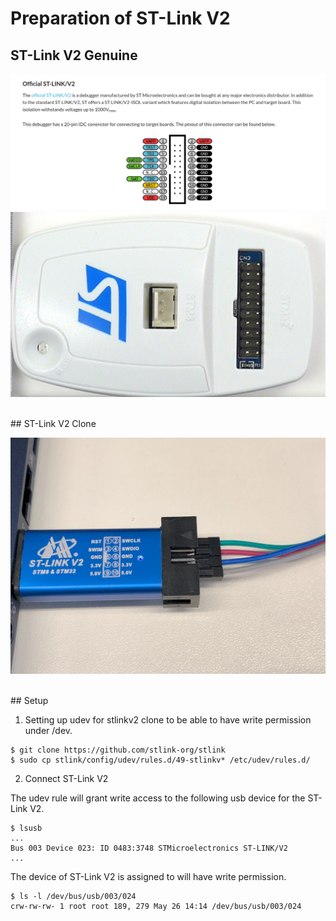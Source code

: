 # Preparation of ST-Link V2

## ST-Link V2 Genuine

![pinout](pinout-stlinkv2-genuine.png)
![ST-Link V2 case](stlinkv2-genuine.png)

<br/>
## ST-Link V2 Clone

![clone](IMG_7509.jpg)


<br/>
## Setup 

1. Setting up udev for stlinkv2 clone to be able to have write permission under /dev.

```
$ git clone https://github.com/stlink-org/stlink
$ sudo cp stlink/config/udev/rules.d/49-stlinkv* /etc/udev/rules.d/
```

2. Connect ST-Link V2

The udev rule will grant write access to the following usb device for the ST-Link V2.
```
$ lsusb
...
Bus 003 Device 023: ID 0483:3748 STMicroelectronics ST-LINK/V2
...
```

The device of ST-Link V2 is assigned to will have write permission.
```
$ ls -l /dev/bus/usb/003/024
crw-rw-rw- 1 root root 189, 279 May 26 14:14 /dev/bus/usb/003/024
```


